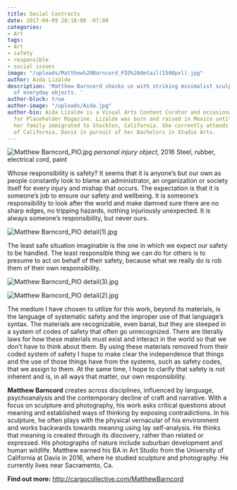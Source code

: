 ```yaml
---
title: Social Contracts
date: 2017-04-09 20:18:00 -07:00
categories:
- Art
tags:
- Art
- safety
- responsible
- social issues
image: "/uploads/Matthew%20Barncord_PIO%20detail(1500pxl).jpg"
author: Aida Lizalde
description: 'Matthew Barncord shocks us with striking minimalist sculptures reminiscent
  of everyday objects. '
author-block: true
author-image: "/uploads/Aida.jpg"
author-bio: Aida Lizalde is a Visual Arts Content Curator and occasional contributor
  for Placeholder Magazine. Lizalde was born and raised in Mexico until age 15, when
  her family immigrated to Stockton, California. She currently attends the University
  of California, Davis in pursuit of her Bachelors in Studio Arts.
---
```


![Matthew Barncord_PIO.jpg](/uploads/Matthew%20Barncord_PIO.jpg)
*personal injury object*, 2016
Steel, rubber, electrical cord, paint

Whose responsibility is safety? It seems that it is anyone’s but our own as people constantly look to blame an administrator, an organization or society itself for every injury and mishap that occurs. The expectation is that it is someone’s job to ensure our safety and wellbeing. It is someone’s responsibility to look after the world and make damned sure there are no sharp edges, no tripping hazards, nothing injuriously unexpected. It is always someone’s responsibility, but never ours.

![Matthew Barncord_PIO detail(1).jpg](/uploads/Matthew%20Barncord_PIO%20detail(1).jpg)

The least safe situation imaginable is the one in which we expect our safety to be handled. The least responsible thing we can do for others is to presume to act on behalf of their safety, because what we really do is rob them of their own responsibility.

![Matthew Barncord_PIO detail(3).jpg](/uploads/Matthew%20Barncord_PIO%20detail(3).jpg)
  
![Matthew Barncord_PIO detail(2).jpg](/uploads/Matthew%20Barncord_PIO%20detail(2).jpg)

The medium I have chosen to utilize for this work, beyond its materials, is the language of systematic safety and the improper use of that language’s syntax. The materials are recognizable, even banal, but they are steeped in a system of codes of safety that often go unrecognized. There are literally laws for how these materials must exist and interact in the world so that we don’t have to think about them. By using these materials removed from their coded system of safety I hope to make clear the independence that things and the use of those things have from the systems, such as safety codes, that we assign to them. At the same time, I hope to clarify that safety is not inherent and is, in all ways that matter, our own responsibility.
  
 
 
**Matthew Barncord** creates across disciplines, influenced by language, psychoanalysis and the contemporary decline of craft and narrative. With a focus on sculpture and photography, his work asks critical questions about meaning and established ways of thinking by exposing contradictions. In his sculpture, he often plays with the physical vernacular of his environment and works backwards towards meaning using lay self-analysis. He thinks that meaning is created through its discovery, rather than related or expressed. His photographs of nature include suburban development and human wildlife. Matthew earned his BA in Art Studio from the University of California at Davis in 2016, where he studied sculpture and photography. He currently lives near Sacramento, Ca.

**Find out more:**
http://cargocollective.com/MatthewBarncord